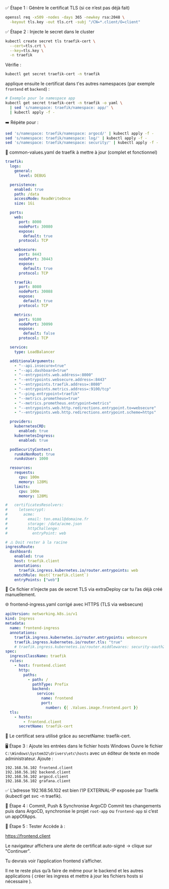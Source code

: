 ✅ Étape 1 : Génère le certificat TLS (si ce n’est pas déjà fait)

```bash
openssl req -x509 -nodes -days 365 -newkey rsa:2048 \
  -keyout tls.key -out tls.crt -subj "/CN=*.client/O=client"
```
✅ Étape 2 : Injecte le secret dans le cluster

```bash
kubectl create secret tls traefik-cert \
  --cert=tls.crt \
  --key=tls.key \
  -n traefik
```
Vérifie :

```bash
kubectl get secret traefik-cert -n traefik
```
applique ensuite le certificat dans t'es autres namespaces (par exemple `frontend` et `backend`) :
```bash
# Exemple pour le namespace app
kubectl get secret traefik-cert -n traefik -o yaml \
  | sed 's/namespace: traefik/namespace: app/' \
  | kubectl apply -f -
```
➡️ Répète pour :

```bash
sed 's/namespace: traefik/namespace: argocd/' | kubectl apply -f -
sed 's/namespace: traefik/namespace: log/' | kubectl apply -f -
sed 's/namespace: traefik/namespace: security/' | kubectl apply -f -
```

🧩 common-values.yaml de traefik à mettre à jour (complet et fonctionnel)
```yaml
traefik:
  logs:
    general:
      level: DEBUG

  persistence:
    enabled: true
    path: /data
    accessMode: ReadWriteOnce
    size: 1Gi

  ports:
    web:
      port: 8000
      nodePort: 30080
      expose:
        default: true
      protocol: TCP

    websecure:
      port: 8443
      nodePort: 30443
      expose:
        default: true
      protocol: TCP

    traefik:
      port: 8080
      nodePort: 30088
      expose:
        default: true
      protocol: TCP

    metrics:
      port: 9100
      nodePort: 30090
      expose:
        default: false
      protocol: TCP

  service:
    type: LoadBalancer

  additionalArguments:
    - "--api.insecure=true"
    - "--api.dashboard=true"
    - "--entrypoints.web.address=:8000"
    - "--entrypoints.websecure.address=:8443"
    - "--entrypoints.traefik.address=:8080"
    - "--entrypoints.metrics.address=:9100/tcp"
    - "--ping.entrypoint=traefik"
    - "--metrics.prometheus=true"
    - "--metrics.prometheus.entrypoint=metrics"
    - "--entrypoints.web.http.redirections.entrypoint.to=websecure"
    - "--entrypoints.web.http.redirections.entrypoint.scheme=https"

  providers:
    kubernetesCRD:
      enabled: true
    kubernetesIngress:
      enabled: true

  podSecurityContext:
    runAsNonRoot: true
    runAsUser: 1000

  resources:
    requests:
      cpu: 100m
      memory: 128Mi
    limits:
      cpu: 100m
      memory: 128Mi

#   certificatesResolvers:
#     letsencrypt:
#       acme:
#         email: ton.email@domaine.fr
#         storage: /data/acme.json
#         httpChallenge:
#           entryPoint: web

# ⚠️ Doit rester à la racine
ingressRoute:
  dashboard:
    enabled: true
    host: traefik.client
    annotations:
      traefik.ingress.kubernetes.io/router.entrypoints: web
    matchRule: Host(`traefik.client`)
    entryPoints: ["web"]
```
🔁 Ce fichier n’injecte pas de secret TLS via extraDeploy car tu l’as déjà créé manuellement.

🌐 frontend-ingress.yaml corrigé avec HTTPS (TLS via websecure)

```yaml
apiVersion: networking.k8s.io/v1
kind: Ingress
metadata:
  name: frontend-ingress
  annotations:
    traefik.ingress.kubernetes.io/router.entrypoints: websecure
    traefik.ingress.kubernetes.io/router.tls: "true"
    # traefik.ingress.kubernetes.io/router.middlewares: security-oauth2-proxy@kubernetescrd
spec:
  ingressClassName: traefik
  rules:
    - host: frontend.client
      http:
        paths:
          - path: /
            pathType: Prefix
            backend:
              service:
                name: frontend
                port:
                  number: {{ .Values.image.frontend.port }}
  tls:
    - hosts:
        - frontend.client
      secretName: traefik-cert
```
🔐 Le certificat sera utilisé grâce au secretName: traefik-cert.

🖥️ Étape 3 : Ajoute les entrées dans le fichier hosts Windows
Ouvre le fichier `C:\Windows\System32\drivers\etc\hosts` avec un éditeur de texte en mode administrateur.
Ajoute :
```plaintext
192.168.56.102 frontend.client
192.168.56.102 backend.client
192.168.56.102 argocd.client
192.168.56.102 grafana.client
```
✅ L’adresse 192.168.56.102 est bien l’IP EXTERNAL-IP exposée par Traefik (kubectl get svc -n traefik).

🚀 Étape 4 : Commit, Push & Synchronise ArgoCD
Commit tes changements puis dans ArgoCD, synchronise le projet `root-app` ou `frontend-app` si c’est un appOfApps.

🧪 Étape 5 : Tester
Accède à :

https://frontend.client

Le navigateur affichera une alerte de certificat auto-signé → clique sur "Continuer".

Tu devrais voir l’application frontend s’afficher.

Il ne te reste plus qu’à faire de même pour le backend et les autres applications ( créer les ingress et mettre à jour les fichiers hosts si nécessaire ).